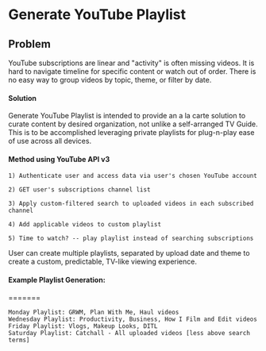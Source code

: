 Generate YouTube Playlist
=========================

## Problem
YouTube subscriptions are linear and "activity" is often missing videos.
It is hard to navigate timeline for specific content or watch out of order.
There is no easy way to group videos by topic, theme, or filter by date.

#### Solution
Generate YouTube Playlist is intended to provide an a la carte solution
to curate content by desired organization, not unlike a self-arranged TV Guide.
This is to be accomplished leveraging private playlists for plug-n-play
ease of use across all devices.

#### Method using YouTube API v3
```
1) Authenticate user and access data via user's chosen YouTube account

2) GET user's subscriptions channel list

3) Apply custom-filtered search to uploaded videos in each subscribed channel

4) Add applicable videos to custom playlist

5) Time to watch? -- play playlist instead of searching subscriptions
```


User can create multiple playlists, separated by upload date and theme
to create a custom, predictable, TV-like viewing experience.


#### Example Playlist Generation:
=======
```
Monday Playlist: GRWM, Plan With Me, Haul videos
Wednesday Playlist: Productivity, Business, How I Film and Edit videos
Friday Playlist: Vlogs, Makeup Looks, DITL
Saturday Playlist: Catchall - All uploaded videos [less above search terms]
```
